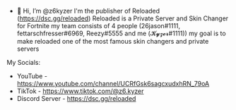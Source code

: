 - 👋 Hi, I’m @z6kyzer
I'm the publisher of Reloaded (https://dsc.gg/reloaded)
Reloaded is a Private Server and Skin Changer for Fortnite
my team consists of 4 people (26jason#1111, fettarschfresser#6969, Reezy#5555 and me (𝓚𝔂𝔃𝓮𝓻#1111))
my goal is to make reloaded one of the most famous skin changers and private servers

My Socials: 

+ YouTube - https://www.youtube.com/channel/UCRfGsk6sagcxudxhRN_79oA
+ TikTok - https://www.tiktok.com/@z6.kyzer
+ Discord Server - https://dsc.gg/reloaded
